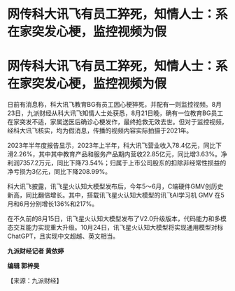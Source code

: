 # 网传科大讯飞有员工猝死，知情人士：系在家突发心梗，监控视频为假

# 网传科大讯飞有员工猝死，知情人士：系在家突发心梗，监控视频为假

日前有消息称，科大讯飞教育BG有员工因心梗猝死，并配有一则监控视频。8月23日，九派财经从科大讯飞知情人士处获悉，8月21日晚，确有一位教育BG员工在家突发不适，家属送医后确诊心梗发作，最终抢救无效去世。但对于监控视频，经科大讯飞核实，均为假消息，传播的视频内容实际拍摄于2021年。

2023年半年度报告显示，2023年上半年，科大讯飞营业收入78.4亿元，同比下滑2.26%，其中其中教育产品和服务产品期内营收22.85亿元，同比增3.63%。净利润7357.2万元，同比下降73.54%；归属于上市公司股东的扣除非经常性损益的净亏损为3亿元，同比下降208.99%。

科大讯飞披露，讯飞星火认知大模型发布后，今年5～6月，C端硬件GMV创历史新高，同比翻倍增长。其中，搭载讯飞星火认知大模型的讯飞AI学习机 GMV
在5月和6月分别增长136%和217%。

在不久前的8月15日，讯飞星火认知大模型发布了V2.0升级版本，代码能力和多模态交互能力实现重大升级。10月24日，讯飞星火认知大模型将实现通用模型对标ChatGPT，且实现中文超越、英文相当。

**九派财经记者 黄依婷**

**编辑 郭梓昊**

【来源：九派财经】


